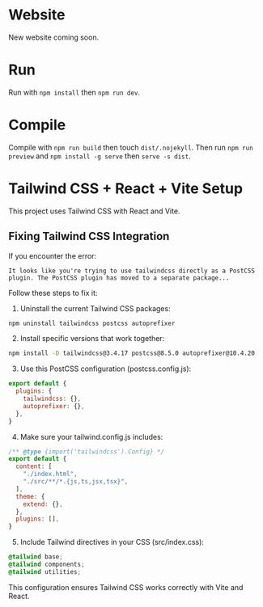 # Website

New website coming soon.

# Run

Run with ```npm install``` then ```npm run dev```.

# Compile

Compile with ```npm run build``` then touch ```dist/.nojekyll```. Then run ```npm run preview``` and ```npm install -g serve``` then ```serve -s dist```.

# Tailwind CSS + React + Vite Setup

This project uses Tailwind CSS with React and Vite.

## Fixing Tailwind CSS Integration

If you encounter the error:
```
It looks like you're trying to use tailwindcss directly as a PostCSS plugin. The PostCSS plugin has moved to a separate package...
```

Follow these steps to fix it:

1. Uninstall the current Tailwind CSS packages:
```bash
npm uninstall tailwindcss postcss autoprefixer
```

2. Install specific versions that work together:
```bash
npm install -D tailwindcss@3.4.17 postcss@8.5.0 autoprefixer@10.4.20
```

3. Use this PostCSS configuration (postcss.config.js):
```javascript
export default {
  plugins: {
    tailwindcss: {},
    autoprefixer: {},
  },
}
```

4. Make sure your tailwind.config.js includes:
```javascript
/** @type {import('tailwindcss').Config} */
export default {
  content: [
    "./index.html",
    "./src/**/*.{js,ts,jsx,tsx}",
  ],
  theme: {
    extend: {},
  },
  plugins: [],
}
```

5. Include Tailwind directives in your CSS (src/index.css):
```css
@tailwind base;
@tailwind components;
@tailwind utilities;
```

This configuration ensures Tailwind CSS works correctly with Vite and React.
